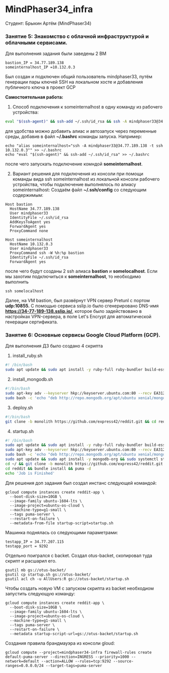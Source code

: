 # MindPhaser34_infra
Студент: Брыкин Артём (MindPhaser34)


### Занятие 5: Знакомство с облачной инфраструктурой и облачными сервисами.
Для выполнения задания были заведены 2 ВМ
```shell
bastion_IP = 34.77.189.138
someinternalhost_IP =10.132.0.3
```

Был создан и подключен общий пользователь mindphaser33, путём генерации пары ключей SSH на локальном хосте и добавления публичного ключа в проект GCP

**Самостоятельная работа:**
1. Способ подключения к someinternalhost в одну команду из рабочего устройства:
```bash
eval "$(ssh-agent)" && ssh-add ~/.ssh/id_rsa && ssh -A mindphaser33@34.77.189.138 -t ssh 10.132.0.3
```
для удобства можно добавить алиас и автозапуск через переменные среды, добавив в файл **~/.bashrc** команды запуска. Например:


    echo "alias someinternalhost="ssh -A mindphaser33@34.77.189.138 -t ssh 10.132.0.3"" >> ~/.bashrc
    echo "eval "$(ssh-agent)" && ssh-add ~/.ssh/id_rsa" >> ~/.bashrc

после чего запускать подключение комндой **someinternalhost**.


2. Вариант решения для подключения из консоли при помощи команды вида ssh someinternalhost из локальной консоли рабочего устройства, чтобы подключение выполнялось по алиасу someinternalhost:
Создаём файл **~/.ssh/config** со следующим содержимым:

```shell
Host bastion
  HostName 34.77.189.138
  User mindphaser33
  IdentityFile ~/.ssh/id_rsa
  AddKeysToAgent yes
  ForwardAgent yes
  ProxyCommand none

Host someinternalhost
  HostName 10.132.0.3
  User mindphaser33
  ProxyCommand ssh -W %h:%p bastion
  IdentityFile ~/.ssh/id_rsa
  ForwardAgent yes
```

после чего будут созданы 2 ssh алиаса **bastion** и **somelocalhost**. Если мы захотим подключиться к **someinternalhost**, то необходимо выполнить

    ssh somelocalhost

Далее, на VM bastion, был развёрнут VPN сервер Pretunl с портом **udp:10855.** 
С помощью сервиса sslip.io было сгенерировано DNS-имя **https://34-77-189-138.sslip.io/**, которое было задействовано в настройках VPN-сервера, в поле Let's Encrypt  для автоматической генерации сертификата.



### Занятие 6: Основные сервисы Google Cloud Platform (GCP).

Для выполнения ДЗ было создано 4 скрипта
1) install_ruby.sh
```bash
#! /bin/bash
sudo apt update && sudo apt install -y ruby-full ruby-bundler build-essential
```
2) install_mongodb.sh
```bash
#!/bin/bash
sudo apt-key adv --keyserver hkp://keyserver.ubuntu.com:80 --recv EA312927
sudo bash -c 'echo "deb http://repo.mongodb.org/apt/ubuntu xenial/mongodb-org/3.2 multiverse" > /etc/apt/sources.list.d/mongodb-org-3.2.list'
```

3) deploy.sh
```bash
#!/bin/bash
git clone -b monolith https://github.com/express42/reddit.git && cd reddit && bundle install && puma -d
```

4) startup.sh
```bash 
#! /bin/bash
sudo apt update && sudo apt install -y ruby-full ruby-bundler build-essential
sudo apt-key adv --keyserver hkp://keyserver.ubuntu.com:80 --recv EA312927
sudo bash -c 'echo "deb http://repo.mongodb.org/apt/ubuntu xenial/mongodb-org/3.2 multiverse" > /etc/apt/sources.list.d/mongodb-org-3.2.list'
sudo apt update && sudo apt install -y mongodb-org && sudo systemctl start mongod && sudo systemctl enable mongod
cd ~/ && git clone -b monolith https://github.com/express42/reddit.git
cd reddit && bundle install && puma -d
echo 'Job is Finished'
```

Для решения доп задания был создал инстанс следующей командой:
```shell
gcloud compute instances create reddit-app \
  --boot-disk-size=10GB \
  --image-family ubuntu-1604-lts \
  --image-project=ubuntu-os-cloud \
  --machine-type=g1-small \
  --tags puma-server \
  --restart-on-failure \
  --metadata-from-file startup-script=startup.sh
```
Машинка поднялась со следующими параметрами:

```shell 
testapp_IP = 34.77.207.115
testapp_port = 9292
```

Отдельно поигрался с backet. Создал otus-backet, скопировал туда скрипт и расшарил его.
```shell 
gsutil mb gs://otus-backet/
gsutil cp startup.sh gs://otus-backet/
gsutil acl ch -u AllUsers:R gs://otus-backet/startup.sh
```
Чтобы создать новую VM с запуском скрипта из backet необходиом запустить следующую команду:
```shell 
gcloud compute instances create reddit-app \
  --boot-disk-size=10GB \
  --image-family ubuntu-1604-lts \
  --image-project=ubuntu-os-cloud \
  --machine-type=g1-small \
  --tags puma-server \
  --restart-on-failure \
  --metadata startup-script-url=gs://otus-backet/startup.sh
```

Создания правила брандмауэра из консоли gloud:
```shell 
gcloud compute --project=mindphaser34-infra firewall-rules create default-puma-server --direction=INGRESS --priority=1000 --network=default --action=ALLOW --rules=tcp:9292 --source-ranges=0.0.0.0/24 --target-tags=puma-server
```
